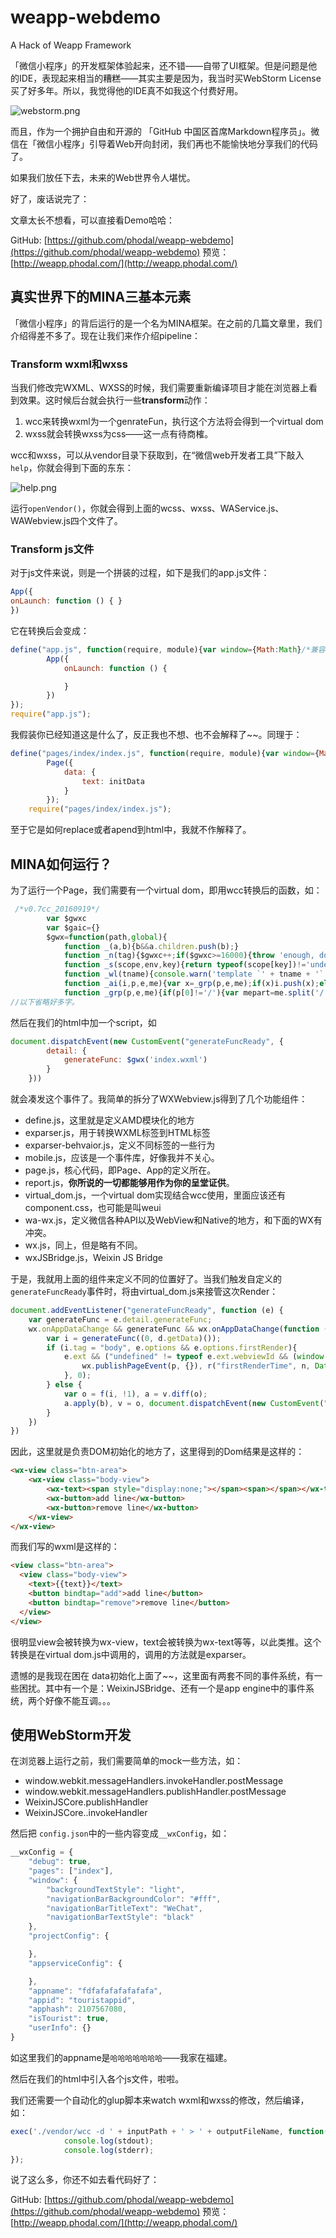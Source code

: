 # weapp-webdemo
A Hack of Weapp Framework

「微信小程序」的开发框架体验起来，还不错——自带了UI框架。但是问题是他的IDE，表现起来相当的糟糕——其实主要是因为，我当时买WebStorm License买了好多年。所以，我觉得他的IDE真不如我这个付费好用。

![webstorm.png](webstorm.png)

而且，作为一个拥护自由和开源的 「GitHub 中国区首席Markdown程序员」。微信在「微信小程序」引导着Web开向封闭，我们再也不能愉快地分享我们的代码了。

如果我们放任下去，未来的Web世界令人堪忧。

好了，废话说完了：

文章太长不想看，可以直接看Demo哈哈：

GitHub: [https://github.com/phodal/weapp-webdemo](https://github.com/phodal/weapp-webdemo)
预览：[http://weapp.phodal.com/](http://weapp.phodal.com/)
## 真实世界下的MINA三基本元素

「微信小程序」的背后运行的是一个名为MINA框架。在之前的几篇文章里，我们介绍得差不多了。现在让我们来作介绍pipeline：
### Transform wxml和wxss

当我们修改完WXML、WXSS的时候，我们需要重新编译项目才能在浏览器上看到效果。这时候后台就会执行一些**transform**动作：
1. wcc来转换wxml为一个genrateFun，执行这个方法将会得到一个virtual dom
2. wxss就会转换wxss为css——这一点有待商榷。

wcc和wxss，可以从vendor目录下获取到，在“微信web开发者工具”下敲入`help`，你就会得到下面的东东：

![help.png](help.png)

运行`openVendor()`，你就会得到上面的wcss、wxss、WAService.js、WAWebview.js四个文件了。
### Transform js文件

对于js文件来说，则是一个拼装的过程，如下是我们的app.js文件：

``` javascript
App({
onLaunch: function () { }
})
```

它在转换后会变成：

``` javascript
define("app.js", function(require, module){var window={Math:Math}/*兼容babel*/,location,document,navigator,self,localStorage,history,Caches;
        App({
            onLaunch: function () {

            }
        })
});
require("app.js");
```

我假装你已经知道这是什么了，反正我也不想、也不会解释了~~。同理于：

``` javascript
define("pages/index/index.js", function(require, module){var window={Math:Math}/*兼容babel*/,location,document,navigator,self,localStorage,history,Caches;
        Page({
            data: {
                text: initData
            }
        });
    require("pages/index/index.js");
```

至于它是如何replace或者apend到html中，我就不作解释了。
## MINA如何运行？

为了运行一个Page，我们需要有一个virtual dom，即用wcc转换后的函数，如：

``` javascript
 /*v0.7cc_20160919*/
        var $gwxc
        var $gaic={}
        $gwx=function(path,global){
            function _(a,b){b&&a.children.push(b);}
            function _n(tag){$gwxc++;if($gwxc>=16000){throw 'enough, dom limit exceeded, you don\'t do stupid things, do you?'};return {tag:tag.substr(0,3)=='wx-'?tag:'wx-'+tag,attr:{},children:[]}}
            function _s(scope,env,key){return typeof(scope[key])!='undefined'?scope[key]:env[key]}
            function _wl(tname){console.warn('template `' + tname + '` is being call recursively, will be stop.')}
            function _ai(i,p,e,me){var x=_grp(p,e,me);if(x)i.push(x);else{console.warn('path `'+p+'` not found from `'+me+'`')}}
            function _grp(p,e,me){if(p[0]!='/'){var mepart=me.split('/');mepart.pop();var ppart=p.split('/');for(var i=0;i<ppart.length;i++){if( ppart[i]=='..')mepart.pop();else if(!ppart[i])continue;else mepart.push(ppart[i]);}p=mepart.join('/');}if(me[0]=='.'&&p[0]=='/')p='.'+p;if(e[p])return p;if(e[p+'.wxml'])return p+'.wxml';}
//以下省略好多字。
```

然后在我们的html中加一个script，如

``` javascript
document.dispatchEvent(new CustomEvent("generateFuncReady", {
        detail: {
            generateFunc: $gwx('index.wxml')
        }
    }))
```

就会凑发这个事件了。我简单的拆分了WXWebview.js得到了几个功能组件：
- define.js，这里就是定义AMD模块化的地方
- exparser.js，用于转换WXML标签到HTML标签
- exparser-behvaior.js，定义不同标签的一些行为
- mobile.js，应该是一个事件库，好像我并不关心。
- page.js，核心代码，即Page、App的定义所在。
- report.js，**你所说的一切都能够用作为你的呈堂证供**。
- virtual_dom.js，一个virtual dom实现结合wcc使用，里面应该还有component.css，也可能是叫weui
- wa-wx.js，定义微信各种API以及WebView和Native的地方，和下面的WX有冲突。
- wx.js，同上，但是略有不同。
- wxJSBridge.js，Weixin JS Bridge

于是，我就用上面的组件来定义不同的位置好了。当我们触发自定义的`generateFuncReady`事件时，将由virtual_dom.js来接管这次Render：

``` javascript
document.addEventListener("generateFuncReady", function (e) {
    var generateFunc = e.detail.generateFunc;
    wx.onAppDataChange && generateFunc && wx.onAppDataChange(function (e) {
        var i = generateFunc((0, d.getData)());
        if (i.tag = "body", e.options && e.options.firstRender){
            e.ext && ("undefined" != typeof e.ext.webviewId && (window.__webviewId__ = e.ext.webviewId), "undefined" != typeof e.ext.downloadDomain && (window.__downloadDomain__ = e.ext.downloadDomain)), v = f(i, !0), b = v.render(), b.replaceDocumentElement(document.body), setTimeout(function () {
                wx.publishPageEvent(p, {}), r("firstRenderTime", n, Date.now()), wx.initReady && wx.initReady()
            }, 0);
        } else {
            var o = f(i, !1), a = v.diff(o);
            a.apply(b), v = o, document.dispatchEvent(new CustomEvent("pageReRender", {}));
        }
    })
})
```

因此，这里就是负责DOM初始化的地方了，这里得到的Dom结果是这样的：

``` html
<wx-view class="btn-area">
    <wx-view class="body-view">
        <wx-text><span style="display:none;"></span><span></span></wx-text>
        <wx-button>add line</wx-button>
        <wx-button>remove line</wx-button>
    </wx-view>
</wx-view>
```

而我们写的wxml是这样的：

``` html
<view class="btn-area">
  <view class="body-view">
    <text>{{text}}</text>
    <button bindtap="add">add line</button>
    <button bindtap="remove">remove line</button>
  </view>
</view>
```

很明显view会被转换为wx-view，text会被转换为wx-text等等，以此类推。这个转换是在virtual dom.js中调用的，调用的方法就是exparser。

遗憾的是我现在困在 data初始化上面了~~，这里面有两套不同的事件系统，有一些困扰。其中有一个是：WeixinJSBridge、还有一个是app engine中的事件系统，两个好像不能互调。。。
## 使用WebStorm开发

在浏览器上运行之前，我们需要简单的mock一些方法，如：
- window.webkit.messageHandlers.invokeHandler.postMessage
- window.webkit.messageHandlers.publishHandler.postMessage
- WeixinJSCore.publishHandler
- WeixinJSCore..invokeHandler

然后把 `config.json`中的一些内容变成`__wxConfig`，如：

``` javascript
__wxConfig = {
    "debug": true,
    "pages": ["index"],
    "window": {
        "backgroundTextStyle": "light",
        "navigationBarBackgroundColor": "#fff",
        "navigationBarTitleText": "WeChat",
        "navigationBarTextStyle": "black"
    },
    "projectConfig": {

    },
    "appserviceConfig": {

    },
    "appname": "fdfafafafafafafa",
    "appid": "touristappid",
    "apphash": 2107567080,
    "isTourist": true,
    "userInfo": {}
}
```

如这里我们的appname是`哈哈哈哈哈哈哈`——我家在福建。

然后在我们的html中引入各个js文件，啦啦。

我们还需要一个自动化的glup脚本来watch wxml和wxss的修改，然后编译，如：

``` javascript
exec('./vendor/wcc -d ' + inputPath + ' > ' + outputFileName, function(err, stdout, stderr) {
            console.log(stdout);
            console.log(stderr);
});
```

说了这么多，你还不如去看代码好了：

GitHub: [https://github.com/phodal/weapp-webdemo](https://github.com/phodal/weapp-webdemo)
预览：[http://weapp.phodal.com/](http://weapp.phodal.com/)

